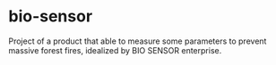 # bio-sensor
Project of a product that able to measure some parameters to prevent massive forest fires, idealized by BIO SENSOR enterprise.
